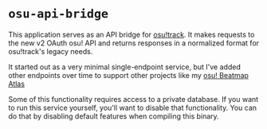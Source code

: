 # `osu-api-bridge`

This application serves as an API bridge for [osu!track](https://ameobea.me/osutrack/).  It makes requests to the new v2 OAuth osu! API and returns responses in a normalized format for osu!track's legacy needs.

It started out as a very minimal single-endpoint service, but I've added other endpoints over time to support other projects like my [osu! Beatmap Atlas](https://osu-map.ameo.design/)

Some of this functionality requires access to a private database.  If you want to run this service yourself, you'll want to disable that functionality.  You can do that by disabling default features when compiling this binary.
